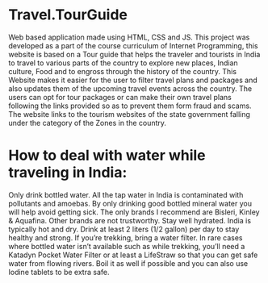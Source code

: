 # Travel.TourGuide
Web based application made using HTML, CSS and JS. This project was developed as a part of the course curriculum of Internet Programming, this website is based on a Tour guide that helps the traveler and tourists in India to travel to various parts of the country to explore new places, Indian culture, Food and to engross through the history of the country. This Website makes it easier for the user to filter travel plans and packages and also updates them of the upcoming travel events across the country. The users can opt for tour packages or can make their own travel plans following the links provided so as to prevent them form fraud and scams. The website links to the tourism websites of the state government falling under the category of the Zones in the country.
# How to deal with water while traveling in India:
Only drink bottled water. All the tap water in India is contaminated with pollutants and amoebas. By only drinking good bottled mineral water you will help avoid getting sick. The only brands I recommend are Bisleri, Kinley & Aquafina. Other brands are not trustworthy.
Stay well hydrated. India is typically hot and dry. Drink at least 2 liters (1/2 gallon) per day to stay healthy and strong.
If you’re trekking, bring a water filter. In rare cases where bottled water isn’t available such as while trekking, you’ll need a Katadyn Pocket Water Filter or at least a LifeStraw so that you can get safe water from flowing rivers. Boil it as well if possible and you can also use Iodine tablets to be extra safe.
